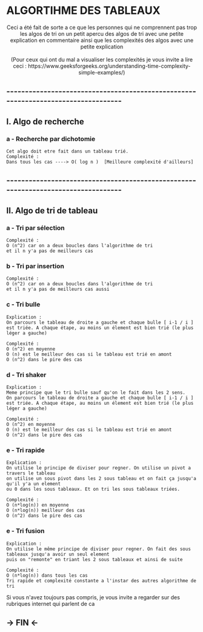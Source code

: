 # ALGORTIHME DES TABLEAUX 

<div align="center">
Ceci a été fait de sorte a ce que les personnes qui ne comprennent pas trop les algos de tri
on un petit apercu des algos de tri avec une petite explication en commentaire ainsi que
les complexités des algos avec une petite explication 
<br>
<br>
(Pour ceux qui ont du mal a visualiser les complexités je vous invite a lire ceci : https://www.geeksforgeeks.org/understanding-time-complexity-simple-examples/)
</div>

## ----------------------------------------------------------------------------------

## I. Algo de recherche 

### a - Recherche par dichotomie 
    Cet algo doit etre fait dans un tableau trié.
    Complexité :
    Dans tous les cas ----> O( log n )  [Meilleure complexité d'ailleurs]


## ----------------------------------------------------------------------------------
## II. Algo de tri de tableau

### a - Tri par sélection 

    Complexité :
    O (n^2) car on a deux boucles dans l'algorithme de tri 
    et il n y'a pas de meilleurs cas


### b - Tri par insertion 

    Complexité :
    O (n^2) car on a deux boucles dans l'algorithme de tri 
    et il n y'a pas de meilleurs cas aussi
    

### c - Tri bulle

    Explication : 
    On parcours le tableau de droite a gauche et chaque bulle [ i-1 / i ]
    est triée. A chaque étape, au moins un élement est bien trié (le plus léger a gauche)

    Complexité :
    O (n^2) en moyenne 
    O (n) est le meilleur des cas si le tableau est trié en amont
    O (n^2) dans le pire des cas


### d - Tri shaker

    Explication : 
    Meme principe que le tri bulle sauf qu'on le fait dans les 2 sens.
    On parcours le tableau de droite a gauche et chaque bulle [ i-1 / i ]
    est triée. A chaque étape, au moins un élement est bien trié (le plus léger a gauche)

    Complexité :
    O (n^2) en moyenne 
    O (n) est le meilleur des cas si le tableau est trié en amont
    O (n^2) dans le pire des cas
    
### e - Tri rapide

    Explication : 
    On utilise le principe de diviser pour regner. On utilise un pivot a travers le tableau 
    on utilise un sous pivot dans les 2 sous tableau et on fait ça jusqu'a qu'il y'a un element
    ou 0 dans les sous tableaux. Et on tri les sous tableaux triées.

    Complexité :
    O (n*log(n)) en moyenne 
    O (n*log(n)) meilleur des cas 
    O (n^2) dans le pire des cas

### e - Tri fusion

    Explication : 
    On utilise le même principe de diviser pour regner. On fait des sous tableaux jusqu'a avoir un seul element
    puis on "remonte" en triant les 2 sous tableaux et ainsi de suite

    Complexité :
    O (n*log(n)) dans tous les cas
    Tri rapide et complexité constante a l'instar des autres algorithme de tri

Si vous n'avez toujours pas compris, je vous invite a regarder sur des rubriques internet qui parlent de ca

## -> FIN <-
